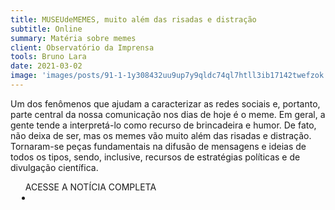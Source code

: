 ```yaml
---
title: MUSEUdeMEMES, muito além das risadas e distração
subtitle: Online
summary: Matéria sobre memes
client: Observatório da Imprensa
tools: Bruno Lara
date: 2021-03-02
image: 'images/posts/91-1-1y308432uu9up7y9qldc74ql7htll3ib17142twefzok.png'
---
```


Um dos fenômenos que ajudam a caracterizar as redes sociais e, portanto, parte central da nossa comunicação nos dias de hoje é o meme. Em geral, a gente tende a interpretá-lo como recurso de brincadeira e humor. De fato, não deixa de ser, mas os memes vão muito além das risadas e distração. Tornaram-se peças fundamentais na difusão de mensagens e ideias de todos os tipos, sendo, inclusive, recursos de estratégias políticas e de divulgação científica.

<div class="post__share"><ul class="share__list list-reset">ACESSE A NOTÍCIA COMPLETA<li class="share__item" style="margin-left: 10px"><a class="share__link share__facebook" style="background: #fa5657" href="http://www.observatoriodaimprensa.com.br/cultura/museudememes-muito-alem-das-risadas-e-distracao/" 
onclick=window.open(this.href, 'pop-up', 'left=20,top=20,width=500,height=500,toolbar=1,resizable=0'); return false;" title="Link" rel="nofollow"><i class="fa-solid fa-link"></i></a></li></ul></div>
<!-- <div class="gallery-box"><div class="gallery"><img src="/clipping/images/example-1.jpg" loading="lazy" alt="Project"><img src="/clipping/images/example-2.jpg" loading="lazy" alt="Project"></div><em>Gallery / <a href="https://www.freepik.com/" target="_blank">Freepic</a></em></div> -->